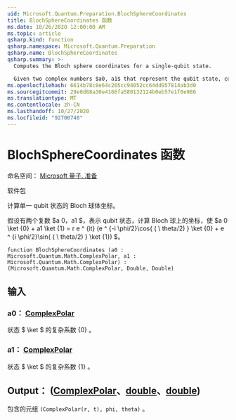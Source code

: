 ```yaml
---
uid: Microsoft.Quantum.Preparation.BlochSphereCoordinates
title: BlochSphereCoordinates 函数
ms.date: 10/26/2020 12:00:00 AM
ms.topic: article
qsharp.kind: function
qsharp.namespace: Microsoft.Quantum.Preparation
qsharp.name: BlochSphereCoordinates
qsharp.summary: >-
  Computes the Bloch sphere coordinates for a single-qubit state.

  Given two complex numbers $a0, a1$ that represent the qubit state, computes coordinates on the Bloch sphere such that $a0 \ket{0} + a1 \ket{1} = r e^{it}(e^{-i \phi /2}\cos{(\theta/2)}\ket{0}+e^{i \phi /2}\sin{(\theta/2)}\ket{1})$.
ms.openlocfilehash: 6614b78c8e64c205cc94052cc64dd957814ab3d0
ms.sourcegitcommit: 29e0d88a30e4166fa580132124b0eb57e1f0e986
ms.translationtype: MT
ms.contentlocale: zh-CN
ms.lasthandoff: 10/27/2020
ms.locfileid: "92700740"
---
```

# <a name="blochspherecoordinates-function"></a>BlochSphereCoordinates 函数

命名空间： [Microsoft 量子. 准备](xref:Microsoft.Quantum.Preparation)

软件包 [](https://nuget.org/packages/)


计算单一 qubit 状态的 Bloch 球体坐标。

假设有两个复数 $a 0，a1 $，表示 qubit 状态，计算 Bloch 球上的坐标，使 $a 0 \ket {0} + a1 \ket {1} = r e ^ {it} (e ^ {-i \phi/2}\cos{ ( \ theta/2) } \ket {0} + e ^ {i \phi/2}\sin{ ( \ theta/2) } \ket {1}) $。

```qsharp
function BlochSphereCoordinates (a0 : Microsoft.Quantum.Math.ComplexPolar, a1 : Microsoft.Quantum.Math.ComplexPolar) : (Microsoft.Quantum.Math.ComplexPolar, Double, Double)
```


## <a name="input"></a>输入

### <a name="a0--complexpolar"></a>a0： [ComplexPolar](xref:Microsoft.Quantum.Math.ComplexPolar)

状态 $ \ket $ 的复杂系数 {0} 。


### <a name="a1--complexpolar"></a>a1： [ComplexPolar](xref:Microsoft.Quantum.Math.ComplexPolar)

状态 $ \ket $ 的复杂系数 {1} 。



## <a name="output--complexpolardoubledouble"></a>Output： ([ComplexPolar](xref:Microsoft.Quantum.Math.ComplexPolar)、[double](xref:microsoft.quantum.lang-ref.double)、[double](xref:microsoft.quantum.lang-ref.double)) 

包含的元组 `(ComplexPolar(r, t), phi, theta)` 。